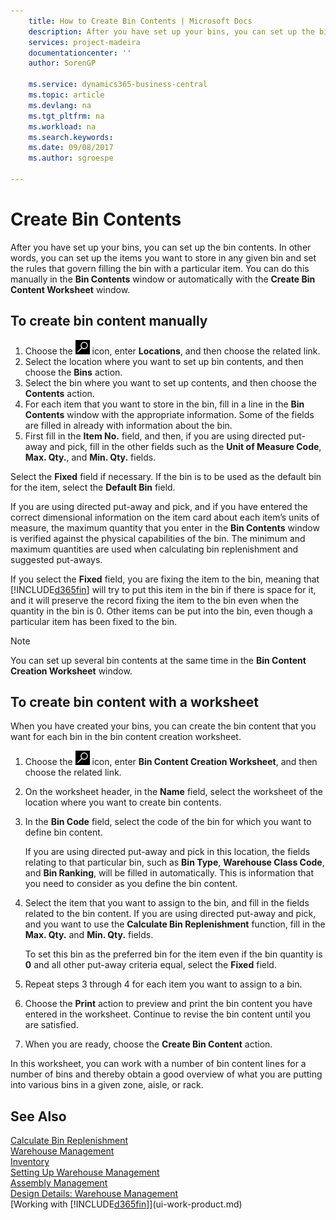 ```yaml
---
    title: How to Create Bin Contents | Microsoft Docs
    description: After you have set up your bins, you can set up the bin contents. In other words, you can set up the items you want to store in any given bin and set the rules that govern filling the bin with a particular item.
    services: project-madeira
    documentationcenter: ''
    author: SorenGP

    ms.service: dynamics365-business-central
    ms.topic: article
    ms.devlang: na
    ms.tgt_pltfrm: na
    ms.workload: na
    ms.search.keywords:
    ms.date: 09/08/2017
    ms.author: sgroespe

---
```

# Create Bin Contents
After you have set up your bins, you can set up the bin contents. In other words, you can set up the items you want to store in any given bin and set the rules that govern filling the bin with a particular item. You can do this manually in the **Bin Contents** window or automatically with the **Create Bin Content Worksheet** window.

## To create bin content manually  
1.  Choose the ![Search for Page or Report](media/ui-search/search_small.png "Search for Page or Report icon") icon, enter **Locations**, and then choose the related link.  
2.  Select the location where you want to set up bin contents,  and then choose the **Bins** action.  
3.  Select the bin where you want to set up contents, and then choose the **Contents** action.  
4.  For each item that you want to store in the bin, fill in a line in the **Bin Contents** window with the appropriate information. Some of the fields are filled in already with information about the bin.  
5.  First fill in the **Item No.** field, and then, if you are using directed put-away and pick, fill in the other fields such as the **Unit of Measure Code**, **Max. Qty.**, and **Min. Qty.** fields.  

Select the **Fixed** field if necessary. If the bin is to be used as the default bin for the item, select the **Default Bin** field.  

If you are using directed put-away and pick, and if you have entered the correct dimensional information on the item card about each item’s units of measure, the maximum quantity that you enter in the **Bin Contents** window is verified against the physical capabilities of the bin. The minimum and maximum quantities are used when calculating bin replenishment and suggested put-aways.  

If you select the **Fixed** field, you are fixing the item to the bin, meaning that [!INCLUDE[d365fin](includes/d365fin_md.md)] will try to put this item in the bin if there is space for it, and it will preserve the record fixing the item to the bin even when the quantity in the bin is 0. Other items can be put into the bin, even though a particular item has been fixed to the bin.  

> [!NOTE]  
>  You can set up several bin contents at the same time in the **Bin Content Creation Worksheet** window.  

## To create bin content with a worksheet  
When you have created your bins, you can create the bin content that you want for each bin in the bin content creation worksheet.

1.  Choose the ![Search for Page or Report](media/ui-search/search_small.png "Search for Page or Report icon") icon, enter **Bin Content Creation Worksheet**, and then choose the related link.  
2.  On the worksheet header, in the **Name** field, select the worksheet of the location where you want to create bin contents.  
3.  In the **Bin Code** field, select the code of the bin for which you want to define bin content.   

    If you are using directed put-away and pick in this location, the fields relating to that particular bin, such as **Bin Type**, **Warehouse Class Code**, and **Bin Ranking**, will be filled in automatically. This is information that you need to consider as you define the bin content.  
4.  Select the item that you want to assign to the bin, and fill in the fields related to the bin content. If you are using directed put-away and pick, and you want to use the **Calculate Bin Replenishment** function, fill in the **Max. Qty.** and **Min. Qty.** fields.  

    To set this bin as the preferred bin for the item even if the bin quantity is **0** and all other put-away criteria equal, select the **Fixed** field.  
5.  Repeat steps 3 through 4 for each item you want to assign to a bin.  
6.  Choose the **Print** action to preview and print the bin content you have entered in the worksheet. Continue to revise the bin content until you are satisfied.  
7.  When you are ready, choose the **Create Bin Content** action.  

In this worksheet, you can work with a number of bin content lines for a number of bins and thereby obtain a good overview of what you are putting into various bins in a given zone, aisle, or rack.  

## See Also
[Calculate Bin Replenishment](warehouse-how-to-calculate-bin-replenishment.md)    
[Warehouse Management](warehouse-manage-warehouse.md)  
[Inventory](inventory-manage-inventory.md)  
[Setting Up Warehouse Management](warehouse-setup-warehouse.md)     
[Assembly Management](assembly-assemble-items.md)    
[Design Details: Warehouse Management](design-details-warehouse-management.md)  
[Working with [!INCLUDE[d365fin](includes/d365fin_md.md)]](ui-work-product.md)

